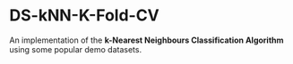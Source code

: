 # DS-kNN-K-Fold-CV
An implementation of the **k-Nearest Neighbours Classification Algorithm** using some popular demo datasets. 
